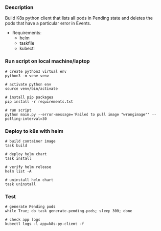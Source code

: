 ### Description

Build K8s python client that lists all pods in Pending state and deletes the pods that have a particular error in Events.

* Requirements:
    * helm
    * taskfile
    * kubectl


### Run script on local machine/laptop

```
# create python3 virtual env
python3 -m venv venv

# activate python env
source venv/bin/activate

# install pip packages
pip install -r requirements.txt

# run script
python main.py --error-message='Failed to pull image "wrongimage"' --polling-interval=30
```

### Deploy to k8s with helm

```
# build container image
task build

# deploy helm chart
task install

# verify helm release
helm list -A

# uninstall helm chart
task uninstall
```

### Test 

```
# generate Pending pods
while True; do task generate-pending-pods; sleep 300; done

# check app logs
kubectl logs -l app=k8s-py-client -f
```